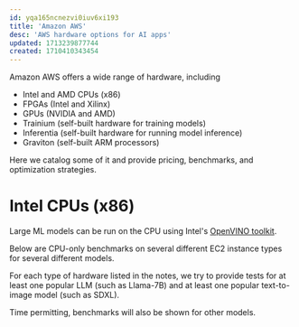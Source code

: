 ```yaml
---
id: yqa165ncnezvi0iuv6xi193
title: 'Amazon AWS'
desc: 'AWS hardware options for AI apps'
updated: 1713239877744
created: 1710410343454
---
```


Amazon AWS offers a wide range of hardware, including

- Intel and AMD CPUs (x86)
- FPGAs (Intel and Xilinx)
- GPUs (NVIDIA and AMD)
- Trainium (self-built hardware for training models)
- Inferentia (self-built hardware for running model inference)
- Graviton (self-built ARM processors)

Here we catalog some of it and provide pricing, benchmarks, and optimization strategies. 

# Intel CPUs (x86)

Large ML models can be run on the CPU using Intel's [OpenVINO toolkit](https://docs.openvino.ai/latest/index.html). 

Below are CPU-only benchmarks on several different EC2 instance types for several different models.

For each type of hardware listed in the notes, we try to provide tests for at least one popular LLM (such as Llama-7B) and at least one popular text-to-image model (such as SDXL). 

Time permitting, benchmarks will also be shown for other models. 

